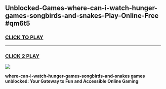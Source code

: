
## Unblocked-Games-where-can-i-watch-hunger-games-songbirds-and-snakes-Play-Online-Free #qm6t5
<h3>
<a href="https://us.freeplayer.one?title=where-can-i-watch-hunger-games-songbirds-and-snakes&ref=10M">CLICK TO PLAY</a></h3>
<hr>

<h3>
<a href="https://us.freeplayer.one?title=where-can-i-watch-hunger-games-songbirds-and-snakes&ref=10M">CLICK 2 PLAY</a>
  
</h3>

<a href="https://us.freeplayer.one?title=where-can-i-watch-hunger-games-songbirds-and-snakes&ref=10M"><img src="https://clearcache.store/games.png"></a>


**where-can-i-watch-hunger-games-songbirds-and-snakes games unblocked: Your Gateway to Fun and Accessible Online Gaming**
